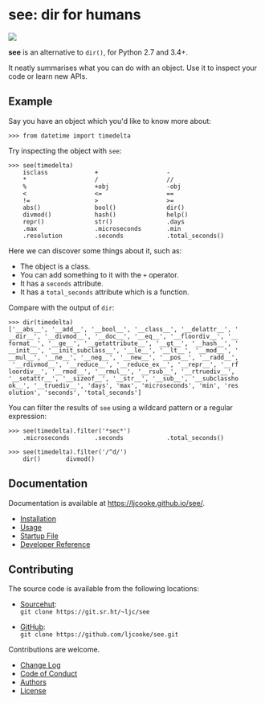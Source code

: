 # see: dir for humans

[![](https://img.shields.io/pypi/v/see.svg)](https://pypi.org/project/see/)

**see** is an alternative to `dir()`, for Python 2.7 and 3.4+.

It neatly summarises what you can do with an object.
Use it to inspect your code or learn new APIs.


## Example

<!-- For examples, use a 64-column terminal and set sys.ps1 = '>>> ' -->

Say you have an object which you'd like to know more about:

```
>>> from datetime import timedelta
```

Try inspecting the object with `see`:

```
>>> see(timedelta)
    isclass             +                   -
    *                   /                   //
    %                   +obj                -obj
    <                   <=                  ==
    !=                  >                   >=
    abs()               bool()              dir()
    divmod()            hash()              help()
    repr()              str()               .days
    .max                .microseconds       .min
    .resolution         .seconds            .total_seconds()
```

Here we can discover some things about it, such as:

- The object is a class.
- You can add something to it with the `+` operator.
- It has a `seconds` attribute.
- It has a `total_seconds` attribute which is a function.

Compare with the output of `dir`:

```
>>> dir(timedelta)
['__abs__', '__add__', '__bool__', '__class__', '__delattr__', '
__dir__', '__divmod__', '__doc__', '__eq__', '__floordiv__', '__
format__', '__ge__', '__getattribute__', '__gt__', '__hash__', '
__init__', '__init_subclass__', '__le__', '__lt__', '__mod__', '
__mul__', '__ne__', '__neg__', '__new__', '__pos__', '__radd__',
 '__rdivmod__', '__reduce__', '__reduce_ex__', '__repr__', '__rf
loordiv__', '__rmod__', '__rmul__', '__rsub__', '__rtruediv__',
'__setattr__', '__sizeof__', '__str__', '__sub__', '__subclassho
ok__', '__truediv__', 'days', 'max', 'microseconds', 'min', 'res
olution', 'seconds', 'total_seconds']
```

You can filter the results of `see` using a wildcard pattern
or a regular expression:

```
>>> see(timedelta).filter('*sec*')
    .microseconds       .seconds            .total_seconds()

>>> see(timedelta).filter('/^d/')
    dir()       divmod()
```


## Documentation

Documentation is available at <https://ljcooke.github.io/see/>.

- [Installation](https://ljcooke.github.io/see/install.html)
- [Usage](https://ljcooke.github.io/see/usage.html)
- [Startup File](https://ljcooke.github.io/see/startup.html)
- [Developer Reference](https://ljcooke.github.io/see/dev/index.html)


## Contributing

The source code is available from the following locations:

- [Sourcehut](https://sr.ht/~ljc/see/):<br/>
  `git clone https://git.sr.ht/~ljc/see`

- [GitHub](https://github.com/ljcooke/see):<br/>
  `git clone https://github.com/ljcooke/see.git`

Contributions are welcome.

- [Change Log](https://github.com/ljcooke/see/blob/develop/CHANGELOG.rst)
- [Code of Conduct](https://github.com/ljcooke/see/blob/develop/CODE_OF_CONDUCT.md)
- [Authors](https://github.com/ljcooke/see/blob/develop/AUTHORS.rst)
- [License](https://github.com/ljcooke/see/blob/develop/LICENSE)
